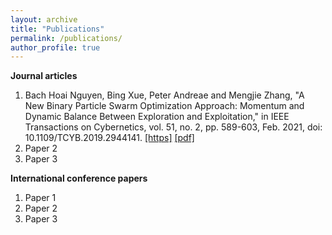 ```yaml
---
layout: archive
title: "Publications"
permalink: /publications/
author_profile: true
---
```


**Journal articles**
1. Bach Hoai Nguyen, Bing Xue, Peter Andreae and Mengjie Zhang, "A New Binary Particle Swarm Optimization Approach: Momentum and Dynamic Balance Between Exploration and Exploitation," in IEEE Transactions on Cybernetics, vol. 51, no. 2, pp. 589-603, Feb. 2021, doi: 10.1109/TCYB.2019.2944141. [[https]](https://ieeexplore.ieee.org/abstract/document/8866743) [[pdf]](files/StickyPSO/SBPSO.pdf)
2. Paper 2
3. Paper 3

**International conference papers**
1. Paper 1
2. Paper 2
3. Paper 3
